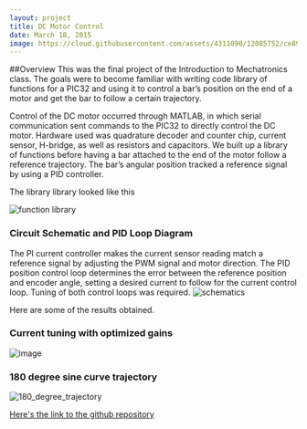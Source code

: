 ```yaml
---
layout: project
title: DC Motor Control 
date: March 18, 2015
image: https://cloud.githubusercontent.com/assets/4311090/12085752/ce89838e-b288-11e5-8054-10e7322a7878.png
---
```

##Overview
This was the final project of the Introduction to Mechatronics class. The goals were to become familiar with writing code library of functions for a PIC32 and using it to control a bar’s position on the end of a motor and  get the bar to follow a certain trajectory.

Control of the DC motor occurred through MATLAB, in which serial communication sent commands to the PIC32 to directly control the DC motor. Hardware used was quadrature decoder and counter chip, current sensor, H-bridge, as well as resistors and capacitors. We built up a library of functions before having a bar attached to the end of the motor follow a reference trajectory. 
The bar’s angular position tracked a reference signal by using a PID controller.

The library library looked like this

![function library](https://cloud.githubusercontent.com/assets/4311090/12290066/1dcd557e-b9a5-11e5-82a6-ac1f1754b7da.png)



### Circuit Schematic and PID Loop Diagram
The PI current controller makes the current sensor reading match a reference signal by adjusting the PWM signal and motor direction. The PID position control loop determines the error between the reference position and encoder angle, setting a desired current to follow for the current control loop. Tuning of both control loops was required.
![schematics](https://cloud.githubusercontent.com/assets/4311090/12287334/6c4feca2-b991-11e5-8714-e2aa83206b51.png)

Here are some of the results obtained.

### Current tuning with optimized gains 
![image](https://cloud.githubusercontent.com/assets/4311090/12290969/2529f584-b9aa-11e5-9634-12020f8f03c6.png)

### 180 degree sine curve trajectory
![180_degree_trajectory](https://cloud.githubusercontent.com/assets/4311090/12291342/49127e7e-b9ac-11e5-9a4c-ad7d84791d0f.png)


[Here's the link to the github repository](https://github.com/ChuChuIgbokwe/me333_final_project)

